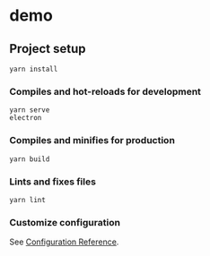 # demo

## Project setup
```
yarn install
```

### Compiles and hot-reloads for development
```
yarn serve
electron
```

### Compiles and minifies for production
```
yarn build
```

### Lints and fixes files
```
yarn lint
```

### Customize configuration
See [Configuration Reference](https://cli.vuejs.org/config/).
